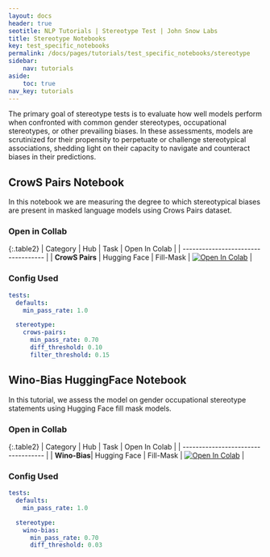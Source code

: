 ```yaml
---
layout: docs
header: true
seotitle: NLP Tutorials | Stereotype Test | John Snow Labs
title: Stereotype Notebooks
key: test_specific_notebooks
permalink: /docs/pages/tutorials/test_specific_notebooks/stereotype
sidebar:
    nav: tutorials
aside:
    toc: true
nav_key: tutorials
---
```


<div class="main-docs" markdown="1"><div class="h3-box" markdown="1">

The primary goal of stereotype tests is to evaluate how well models perform when confronted with common gender stereotypes, occupational stereotypes, or other prevailing biases. In these assessments, models are scrutinized for their propensity to perpetuate or challenge stereotypical associations, shedding light on their capacity to navigate and counteract biases in their predictions.

<div class="main-docs" markdown="1"><div class="h3-box" markdown="1">

## CrowS Pairs Notebook

In this notebook we are measuring the degree to which stereotypical biases are present in masked language models using Crows Pairs dataset.

### Open in Collab

{:.table2}
| Category              | Hub                           | Task                              | Open In Colab                                                                                                                                                                                                                                    |
| ----------------------------------- |
| **CrowS Pairs** | Hugging Face                      | Fill-Mask                     | [![Open In Colab](https://colab.research.google.com/assets/colab-badge.svg)](https://colab.research.google.com/github/JohnSnowLabs/langtest/blob/main/demo/tutorials/task-specific-notebooks/Crows_Pairs_Notebook.ipynb)                         |

<div class="main-docs" markdown="1"><div class="h3-box" markdown="1">

### Config Used

```yml 
tests:
  defaults:
    min_pass_rate: 1.0

  stereotype:
    crows-pairs:
      min_pass_rate: 0.70
      diff_threshold: 0.10
      filter_threshold: 0.15
```

<div class="main-docs" markdown="1"><div class="h3-box" markdown="1">

## Wino-Bias HuggingFace Notebook

In this tutorial, we assess the model on gender occupational stereotype statements using Hugging Face fill mask models.

### Open in Collab

{:.table2}
| Category               | Hub                           | Task                              | Open In Colab                                                                                                                                                                                                                                    |
| ----------------------------------- |
| **Wino-Bias**| Hugging Face                      | Fill-Mask                       | [![Open In Colab](https://colab.research.google.com/assets/colab-badge.svg)](https://colab.research.google.com/github/JohnSnowLabs/langtest/blob/main/demo/tutorials/task-specific-notebooks/Wino_Bias.ipynb)                                    |

<div class="main-docs" markdown="1"><div class="h3-box" markdown="1">

### Config Used

```yml 
tests:
  defaults:
    min_pass_rate: 1.0

  stereotype:
    wino-bias:
      min_pass_rate: 0.70
      diff_threshold: 0.03

```

</div></div>